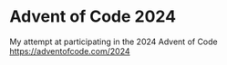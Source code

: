 # Advent of Code 2024
My attempt at participating in the 2024 Advent of Code https://adventofcode.com/2024
